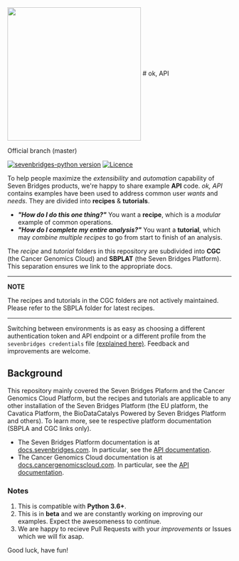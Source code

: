  <img src = "_images/SB_logo.jpg" width = "300" align="center"> 
# ok, API
      
Official branch (master)

[![sevenbridges-python version](https://https://img.shields.io/badge/sevenbridges--python-2.0.0-orange.svg)](https://pypi.python.org/pypi/sevenbridges-python)
[![Licence](https://img.shields.io/badge/okAPI%20license-Creative%20Commons-brightgreen.svg)](https://github.com/sbg/okAPI/blob/master/license.txt)

To help people maximize the _extensibility_ and _automation_ capability of Seven Bridges products, we're happy to share example **API** code. _ok, API_ contains examples have been used to address common user _wants_ and _needs_. They are divided into **recipes** & **tutorials**. 

* **_"How do I do this one thing?"_** You want a **recipe**, which is a _modular_ example of common operations. 
* **_"How do I complete my entire analysis?"_** You want a **tutorial**, which may _combine multiple recipes_ to go from start to finish of an analysis. 

The _recipe_ and _tutorial_ folders in this repository are subdivided into **CGC** (the Cancer Genomics Cloud) and **SBPLAT** (the Seven Bridges Platform). This separation ensures we link to the appropriate docs. 

---
**NOTE**

The recipes and tutorials in the CGC folders are not actively maintained. Please refer to the SBPLA folder for latest recipes.

---

Switching between environments is as easy as choosing a different authentication token and API endpoint or a different profile from the `sevenbridges credentials` file [(explained here)](https://sevenbridges-python.readthedocs.io/en/latest/quickstart/#initialize-the-library-using-a-configuration-file). Feedback and improvements are welcome.

## Background
This repository mainly covered the Seven Bridges Plaform and the Cancer Genomics Cloud Platform, but the recipes and tutorials are applicable to any other installation of the Seven Bridges Platform (the EU platform, the Cavatica Platform, the BioDataCatalys Powered by Seven Bridges Platform and others). To learn more, see te respective platform documentation (SBPLA and CGC links only).
 * The Seven Bridges Platform documentation is at [docs.sevenbridges.com](http://docs.sevenbridges.com/). In particular, see the [API documentation](http://docs.sevenbridges.com/docs/the-api). 
 * The Cancer Genomics Cloud documentation is at [docs.cancergenomicscloud.com](http://docs.cancergenomicscloud.org/). In particular, see the [API documentation](http://docs.cancergenomicscloud.org/docs/the-cgc-api). 

### Notes
1. This is compatible with **Python 3.6+**.
2. This is in **beta** and we are constantly working on improving our examples. Expect the awesomeness to continue.
3. We are happy to recieve Pull Requests with your _improvements_ or Issues which we will fix asap.

Good luck, have fun!
